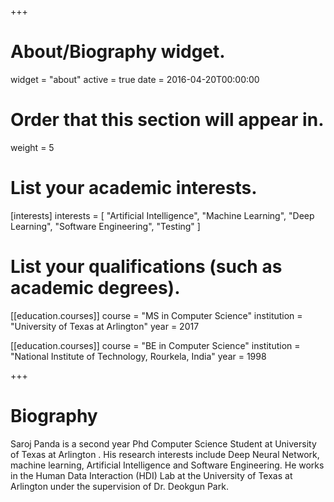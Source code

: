 +++
# About/Biography widget.
widget = "about"
active = true
date = 2016-04-20T00:00:00

# Order that this section will appear in.
weight = 5

# List your academic interests.
[interests]
  interests = [
    "Artificial Intelligence",
    "Machine Learning",
    "Deep Learning",
    "Software Engineering",
    "Testing"
  ]

# List your qualifications (such as academic degrees).
[[education.courses]]
  course = "MS in Computer Science"
  institution = "University of Texas at Arlington"
  year = 2017

[[education.courses]]
  course = "BE in Computer Science"
  institution = "National Institute of Technology, Rourkela, India"
  year = 1998
 
+++

# Biography

Saroj Panda is a second year Phd Computer Science Student at University of Texas at Arlington . His research interests include Deep Neural Network, machine learning, Artificial Intelligence and Software Engineering. He works in the Human Data Interaction (HDI) Lab at the University of Texas at Arlington under the supervision of Dr. Deokgun Park.
